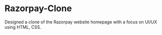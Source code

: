 # Razorpay-Clone
Designed a clone of the Razorpay website homepage with a focus on UI/UX using HTML, CSS.
